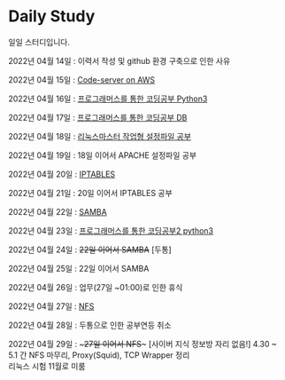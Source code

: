 # Daily Study
일일 스터디입니다.

2022년 04월 14일 : 이력서  작성 및 github 환경 구축으로 인한 사유

2022년 04월 15일 : [Code-server on AWS](/2022/0415_Create_Code_Server.md)

2022년 04월 16일 : [프로그래머스를 통한 코딩공부 Python3](/2022/0416_Study.md)

2022년 04월 17일 : [프로그래머스를 통한 코딩공부 DB](/2022/0417_Study.md)

2022년 04월 18일 : [리눅스마스터 작업형 설정파일 공부](/2022/0418_0419_LinuxMaster_Study.md)

2022년 04월 19일 : 18일 이어서 APACHE 설정파일 공부

2022년 04월 20일 : [IPTABLES](/2022/0420_IPTABLES.md)

2022년 04월 21일 : 20일 이어서 IPTABLES 공부 

2022년 04월 22일 : [SAMBA](/2022/0422_SAMBA.md)

2022년 04월 23일 : [프로그래머스를 통한 코딩공부2 python3](/2022/0423_Study.md)

2022년 04월 24일 : ~~22일 이어서 SAMBA~~ [두통]

2022년 04월 25일 : 22일 이어서 SAMBA

2022년 04월 26일 : 업무(27일 ~01:00)로 인한 휴식

2022년 04월 27일 : [NFS](/2022/0422_NFS.md)

2022년 04월 28일 : 두통으로 인한 공부연등 취소

2022년 04월 29일 : ~~~27일 이어서 NFS~~~ [사이버 지식 정보방 자리 없음!] 4.30 ~ 5.1 간 NFS 마무리, Proxy(Squid), TCP Wrapper 정리  
                  리눅스 시험 11월로 미룸
